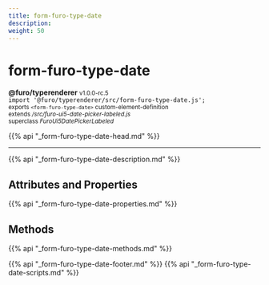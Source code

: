 ```yaml
---
title: form-furo-type-date
description: 
weight: 50
---
```


# form-furo-type-date
**@furo/typerenderer** <small>v1.0.0-rc.5</small>
<br>`import '@furo/typerenderer/src/form-furo-type-date.js';`<small>
<br>exports `<form-furo-type-date>` custom-element-definition
<br>extends */src/furo-ui5-date-picker-labeled.js*
<br>superclass *FuroUi5DatePickerLabeled*</small>

{{% api "_form-furo-type-date-head.md" %}}

****



{{% api "_form-furo-type-date-description.md" %}}


## Attributes and Properties
{{% api "_form-furo-type-date-properties.md" %}}



## Methods
{{% api "_form-furo-type-date-methods.md" %}}





{{% api "_form-furo-type-date-footer.md" %}}
{{% api "_form-furo-type-date-scripts.md" %}}
